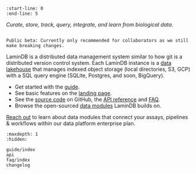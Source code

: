 ```{include} ../README.md
:start-line: 0
:end-line: 5
```

_Curate, store, track, query, integrate, and learn from biological data._

```{warning}

Public beta: Currently only recommended for collaborators as we still make breaking changes.

```

LaminDB is a distributed data management system similar to how git is a distributed version control system.
Each LaminDB instance is a [data lakehouse](https://www.databricks.com/glossary/data-lakehouse) that manages indexed object storage (local directories, S3, GCP) with a SQL query engine (SQLite, Postgres, and soon, BigQuery).

- Get started with the [guide](guide/index).
- See basic features on the [landing page](https://lamin.ai).
- See the [source code](https://github.com/laminlabs/lamindb) on GitHub, the [API reference](api) and [FAQ](faq/index).
- Browse the open-sourced [data modules](https://lamin.ai/docs) LaminDB builds on.

[Reach out](https://lamin.ai/contact) to learn about data modules that connect your assays, pipelines & workflows within our data platform enterprise plan.

```{toctree}
:maxdepth: 1
:hidden:

guide/index
api
faq/index
changelog
```
